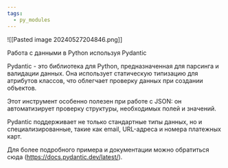 ```yaml
---
tags:
  - py_modules
---
```

![[Pasted image 20240527204846.png]]

Работа с данными в Python используя Pydantic

Pydantic - это библиотека для Python, предназначенная для парсинга и валидации данных. Она использует статическую типизацию для атрибутов классов, что облегчает проверку данных при создании объектов.

Этот инструмент особенно полезен при работе с JSON: он автоматизирует проверку структуры, необходимых полей и значений. 

Pydantic поддерживает не только стандартные типы данных, но и специализированные, такие как email, URL-адреса и номера платежных карт.

Для более подробного примера и документации можно обратиться сюда (https://docs.pydantic.dev/latest/).